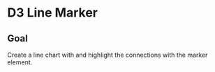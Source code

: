 # D3 Line Marker

<!-- ## [Live Demo]() -->

## Goal

Create a line chart with and highlight the connections with the marker element.
